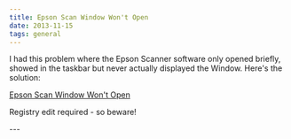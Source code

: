 ```yaml
---
title: Epson Scan Window Won't Open
date: 2013-11-15
tags: general   
---
```

<p>I had this problem where the Epson Scanner software only opened briefly, showed in the taskbar but never actually displayed the Window. Here's the solution:</p>
<p><a href="http://www.geekstogo.com/forum/topic/291186-epson-scan-utility-wont-work/page__view__findpost__p__2329211">Epson Scan Window Won't Open</a></p>
<p>Registry edit required - so beware!</p>
---
